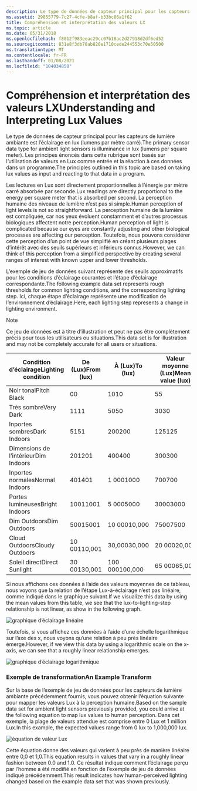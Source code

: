 ```yaml
---
description: Le type de données de capteur principal pour les capteurs de lumière ambiante est l’éclairage en lux (lumens par mètre carré). Les principes énoncés dans cette rubrique sont basés sur l’utilisation de valeurs en Lux comme entrée et la réaction à ces données dans un programme.
ms.assetid: 29855779-7c27-4cfe-b8af-b33bc86a1f62
title: Compréhension et interprétation des valeurs LX
ms.topic: article
ms.date: 05/31/2018
ms.openlocfilehash: f8012f983eeac29cc07b18ac2d27918d2df6ed52
ms.sourcegitcommit: 831e8f3db78ab820e1710cede244553c70e50500
ms.translationtype: MT
ms.contentlocale: fr-FR
ms.lasthandoff: 01/08/2021
ms.locfileid: "104034850"
---
```

# <a name="understanding-and-interpreting-lux-values"></a><span data-ttu-id="5be8f-104">Compréhension et interprétation des valeurs LX</span><span class="sxs-lookup"><span data-stu-id="5be8f-104">Understanding and Interpreting Lux Values</span></span>

<span data-ttu-id="5be8f-105">Le type de données de capteur principal pour les capteurs de lumière ambiante est l’éclairage en lux (lumens par mètre carré).</span><span class="sxs-lookup"><span data-stu-id="5be8f-105">The primary sensor data type for ambient light sensors is illuminance in lux (lumens per square meter).</span></span> <span data-ttu-id="5be8f-106">Les principes énoncés dans cette rubrique sont basés sur l’utilisation de valeurs en Lux comme entrée et la réaction à ces données dans un programme.</span><span class="sxs-lookup"><span data-stu-id="5be8f-106">The principles outlined in this topic are based on taking lux values as input and reacting to that data in a program.</span></span>

<span data-ttu-id="5be8f-107">Les lectures en Lux sont directement proportionnelles à l’énergie par mètre carré absorbée par seconde.</span><span class="sxs-lookup"><span data-stu-id="5be8f-107">Lux readings are directly proportional to the energy per square meter that is absorbed per second.</span></span> <span data-ttu-id="5be8f-108">La perception humaine des niveaux de lumière n’est pas si simple.</span><span class="sxs-lookup"><span data-stu-id="5be8f-108">Human perception of light levels is not so straightforward.</span></span> <span data-ttu-id="5be8f-109">La perception humaine de la lumière est compliquée, car nos yeux évoluent constamment et d’autres processus biologiques affectent notre perception.</span><span class="sxs-lookup"><span data-stu-id="5be8f-109">Human perception of light is complicated because our eyes are constantly adjusting and other biological processes are affecting our perception.</span></span> <span data-ttu-id="5be8f-110">Toutefois, nous pouvons considérer cette perception d’un point de vue simplifié en créant plusieurs plages d’intérêt avec des seuils supérieurs et inférieurs connus.</span><span class="sxs-lookup"><span data-stu-id="5be8f-110">However, we can think of this perception from a simplified perspective by creating several ranges of interest with known upper and lower thresholds.</span></span>

<span data-ttu-id="5be8f-111">L’exemple de jeu de données suivant représente des seuils approximatifs pour les conditions d’éclairage courantes et l’étape d’éclairage correspondante.</span><span class="sxs-lookup"><span data-stu-id="5be8f-111">The following example data set represents rough thresholds for common lighting conditions, and the corresponding lighting step.</span></span> <span data-ttu-id="5be8f-112">Ici, chaque étape d’éclairage représente une modification de l’environnement d’éclairage.</span><span class="sxs-lookup"><span data-stu-id="5be8f-112">Here, each lighting step represents a change in lighting environment.</span></span>

> [!Note]  
> <span data-ttu-id="5be8f-113">Ce jeu de données est à titre d’illustration et peut ne pas être complètement précis pour tous les utilisateurs ou situations.</span><span class="sxs-lookup"><span data-stu-id="5be8f-113">This data set is for illustration and may not be completely accurate for all users or situations.</span></span>

 



| <span data-ttu-id="5be8f-114">Condition d’éclairage</span><span class="sxs-lookup"><span data-stu-id="5be8f-114">Lighting condition</span></span> | <span data-ttu-id="5be8f-115">De (Lux)</span><span class="sxs-lookup"><span data-stu-id="5be8f-115">From (lux)</span></span> | <span data-ttu-id="5be8f-116">À (Lux)</span><span class="sxs-lookup"><span data-stu-id="5be8f-116">To (lux)</span></span> | <span data-ttu-id="5be8f-117">Valeur moyenne (Lux)</span><span class="sxs-lookup"><span data-stu-id="5be8f-117">Mean value (lux)</span></span> | <span data-ttu-id="5be8f-118">Étape d’éclairage</span><span class="sxs-lookup"><span data-stu-id="5be8f-118">Lighting step</span></span> |
|--------------------|------------|----------|------------------|---------------|
| <span data-ttu-id="5be8f-119">Noir tonal</span><span class="sxs-lookup"><span data-stu-id="5be8f-119">Pitch Black</span></span>        | <span data-ttu-id="5be8f-120">0</span><span class="sxs-lookup"><span data-stu-id="5be8f-120">0</span></span>          | <span data-ttu-id="5be8f-121">10</span><span class="sxs-lookup"><span data-stu-id="5be8f-121">10</span></span>       | <span data-ttu-id="5be8f-122">5</span><span class="sxs-lookup"><span data-stu-id="5be8f-122">5</span></span>                | <span data-ttu-id="5be8f-123">1</span><span class="sxs-lookup"><span data-stu-id="5be8f-123">1</span></span>             |
| <span data-ttu-id="5be8f-124">Très sombre</span><span class="sxs-lookup"><span data-stu-id="5be8f-124">Very Dark</span></span>          | <span data-ttu-id="5be8f-125">11</span><span class="sxs-lookup"><span data-stu-id="5be8f-125">11</span></span>         | <span data-ttu-id="5be8f-126">50</span><span class="sxs-lookup"><span data-stu-id="5be8f-126">50</span></span>       | <span data-ttu-id="5be8f-127">30</span><span class="sxs-lookup"><span data-stu-id="5be8f-127">30</span></span>               | <span data-ttu-id="5be8f-128">2</span><span class="sxs-lookup"><span data-stu-id="5be8f-128">2</span></span>             |
| <span data-ttu-id="5be8f-129">Inportes sombres</span><span class="sxs-lookup"><span data-stu-id="5be8f-129">Dark Indoors</span></span>       | <span data-ttu-id="5be8f-130">51</span><span class="sxs-lookup"><span data-stu-id="5be8f-130">51</span></span>         | <span data-ttu-id="5be8f-131">200</span><span class="sxs-lookup"><span data-stu-id="5be8f-131">200</span></span>      | <span data-ttu-id="5be8f-132">125</span><span class="sxs-lookup"><span data-stu-id="5be8f-132">125</span></span>              | <span data-ttu-id="5be8f-133">3</span><span class="sxs-lookup"><span data-stu-id="5be8f-133">3</span></span>             |
| <span data-ttu-id="5be8f-134">Dimensions de l’intérieur</span><span class="sxs-lookup"><span data-stu-id="5be8f-134">Dim Indoors</span></span>        | <span data-ttu-id="5be8f-135">201</span><span class="sxs-lookup"><span data-stu-id="5be8f-135">201</span></span>        | <span data-ttu-id="5be8f-136">400</span><span class="sxs-lookup"><span data-stu-id="5be8f-136">400</span></span>      | <span data-ttu-id="5be8f-137">300</span><span class="sxs-lookup"><span data-stu-id="5be8f-137">300</span></span>              | <span data-ttu-id="5be8f-138">4</span><span class="sxs-lookup"><span data-stu-id="5be8f-138">4</span></span>             |
| <span data-ttu-id="5be8f-139">Inportes normales</span><span class="sxs-lookup"><span data-stu-id="5be8f-139">Normal Indoors</span></span>     | <span data-ttu-id="5be8f-140">401</span><span class="sxs-lookup"><span data-stu-id="5be8f-140">401</span></span>        | <span data-ttu-id="5be8f-141">1 000</span><span class="sxs-lookup"><span data-stu-id="5be8f-141">1000</span></span>     | <span data-ttu-id="5be8f-142">700</span><span class="sxs-lookup"><span data-stu-id="5be8f-142">700</span></span>              | <span data-ttu-id="5be8f-143">5</span><span class="sxs-lookup"><span data-stu-id="5be8f-143">5</span></span>             |
| <span data-ttu-id="5be8f-144">Portes lumineuses</span><span class="sxs-lookup"><span data-stu-id="5be8f-144">Bright Indoors</span></span>     | <span data-ttu-id="5be8f-145">1001</span><span class="sxs-lookup"><span data-stu-id="5be8f-145">1001</span></span>       | <span data-ttu-id="5be8f-146">5 000</span><span class="sxs-lookup"><span data-stu-id="5be8f-146">5000</span></span>     | <span data-ttu-id="5be8f-147">3000</span><span class="sxs-lookup"><span data-stu-id="5be8f-147">3000</span></span>             | <span data-ttu-id="5be8f-148">6</span><span class="sxs-lookup"><span data-stu-id="5be8f-148">6</span></span>             |
| <span data-ttu-id="5be8f-149">Dim Outdoors</span><span class="sxs-lookup"><span data-stu-id="5be8f-149">Dim Outdoors</span></span>       | <span data-ttu-id="5be8f-150">5001</span><span class="sxs-lookup"><span data-stu-id="5be8f-150">5001</span></span>       | <span data-ttu-id="5be8f-151">10 000</span><span class="sxs-lookup"><span data-stu-id="5be8f-151">10,000</span></span>   | <span data-ttu-id="5be8f-152">7500</span><span class="sxs-lookup"><span data-stu-id="5be8f-152">7500</span></span>             | <span data-ttu-id="5be8f-153">7</span><span class="sxs-lookup"><span data-stu-id="5be8f-153">7</span></span>             |
| <span data-ttu-id="5be8f-154">Cloud Outdoors</span><span class="sxs-lookup"><span data-stu-id="5be8f-154">Cloudy Outdoors</span></span>    | <span data-ttu-id="5be8f-155">10 001</span><span class="sxs-lookup"><span data-stu-id="5be8f-155">10,001</span></span>     | <span data-ttu-id="5be8f-156">30,000</span><span class="sxs-lookup"><span data-stu-id="5be8f-156">30,000</span></span>   | <span data-ttu-id="5be8f-157">20 000</span><span class="sxs-lookup"><span data-stu-id="5be8f-157">20,000</span></span>           | <span data-ttu-id="5be8f-158">8</span><span class="sxs-lookup"><span data-stu-id="5be8f-158">8</span></span>             |
| <span data-ttu-id="5be8f-159">Soleil direct</span><span class="sxs-lookup"><span data-stu-id="5be8f-159">Direct Sunlight</span></span>    | <span data-ttu-id="5be8f-160">30 001</span><span class="sxs-lookup"><span data-stu-id="5be8f-160">30,001</span></span>     | <span data-ttu-id="5be8f-161">100 000</span><span class="sxs-lookup"><span data-stu-id="5be8f-161">100,000</span></span>  | <span data-ttu-id="5be8f-162">65 000</span><span class="sxs-lookup"><span data-stu-id="5be8f-162">65,000</span></span>           | <span data-ttu-id="5be8f-163">9</span><span class="sxs-lookup"><span data-stu-id="5be8f-163">9</span></span>             |



 

<span data-ttu-id="5be8f-164">Si nous affichons ces données à l’aide des valeurs moyennes de ce tableau, nous voyons que la relation de l’étape Lux-à-éclairage n’est pas linéaire, comme indiqué dans le graphique suivant.</span><span class="sxs-lookup"><span data-stu-id="5be8f-164">If we visualize this data by using the mean values from this table, we see that the lux-to-lighting-step relationship is not linear, as show in the following graph.</span></span>

![graphique d’éclairage linéaire](images/luxtostep.png)

<span data-ttu-id="5be8f-166">Toutefois, si vous affichez ces données à l’aide d’une échelle logarithmique sur l’axe des x, nous voyons qu’une relation à peu près linéaire émerge.</span><span class="sxs-lookup"><span data-stu-id="5be8f-166">However, if we view this data by using a logarithmic scale on the x-axis, we can see that a roughly linear relationship emerges.</span></span>

![graphique d’éclairage logarithmique](images/luxlogtostep.png)

### <a name="an-example-transform"></a><span data-ttu-id="5be8f-168">Exemple de transformation</span><span class="sxs-lookup"><span data-stu-id="5be8f-168">An Example Transform</span></span>

<span data-ttu-id="5be8f-169">Sur la base de l’exemple de jeu de données pour les capteurs de lumière ambiante précédemment fournis, vous pouvez obtenir l’équation suivante pour mapper les valeurs Lux à la perception humaine.</span><span class="sxs-lookup"><span data-stu-id="5be8f-169">Based on the sample data set for ambient light sensors previously provided, you could arrive at the following equation to map lux values to human perception.</span></span> <span data-ttu-id="5be8f-170">Dans cet exemple, la plage de valeurs attendue est comprise entre 0 Lux et 1 million Lux.</span><span class="sxs-lookup"><span data-stu-id="5be8f-170">In this example, the expected values range from 0 lux to 1,000,000 lux.</span></span>

![équation de valeur Lux](images/sensor-lux-equation.jpg)

<span data-ttu-id="5be8f-172">Cette équation donne des valeurs qui varient à peu près de manière linéaire entre 0,0 et 1,0.</span><span class="sxs-lookup"><span data-stu-id="5be8f-172">This equation results in values that vary in a roughly linear fashion between 0.0 and 1.0.</span></span> <span data-ttu-id="5be8f-173">Ce résultat indique comment l’éclairage perçu par l’homme a été modifié en fonction de l’exemple de jeu de données indiqué précédemment.</span><span class="sxs-lookup"><span data-stu-id="5be8f-173">This result indicates how human-perceived lighting changed based on the example data set that was shown previously.</span></span>

 

 



